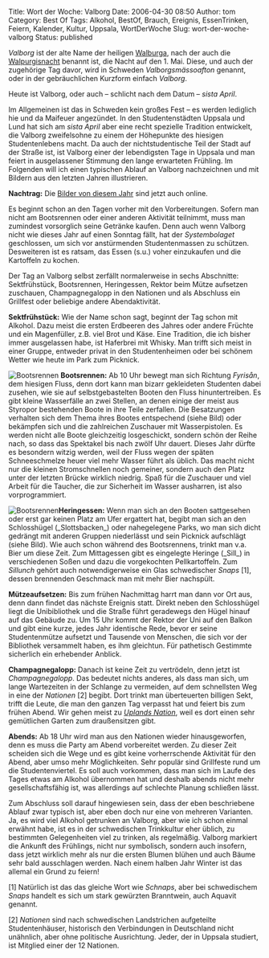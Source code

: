 Title: Wort der Woche: Valborg
Date: 2006-04-30 08:50
Author: tom
Category: Best Of
Tags: Alkohol, BestOf, Brauch, Ereignis, EssenTrinken, Feiern, Kalender, Kultur, Uppsala, WortDerWoche
Slug: wort-der-woche-valborg
Status: published

*Valborg* ist der alte Name der heiligen
[Walburga](http://de.wikipedia.org/wiki/Walburga), nach der auch die
[Walpurgisnacht](http://de.wikipedia.org/wiki/Walpurgisnacht) benannt
ist, die Nacht auf den 1. Mai. Diese, und auch der zugehörige Tag davor,
wird in Schweden *Valborgsmässoafton* genannt, oder in der
gebräuchlichen Kurzform einfach *Valborg*.

Heute ist Valborg, oder auch – schlicht nach dem Datum – *sista April*.

Im Allgemeinen ist das in Schweden kein großes Fest – es werden
lediglich hie und da Maifeuer angezündet. In den Studentenstädten
Uppsala und Lund hat sich am *sista April* aber eine recht spezielle
Tradition entwickelt, die Valborg zweifelsohne zu einem der Höhepunkte
des hiesigen Studentenlebens macht. Da auch der nichtstudentische Teil
der Stadt auf der Straße ist, ist Valborg einer der lebendigsten Tage in
Uppsala und man feiert in ausgelassener Stimmung den lange erwarteten
Frühling. Im Folgenden will ich einen typischen Ablauf an Valborg
nachzeichnen und mit Bildern aus den letzten Jahren illustrieren.

**Nachtrag:** Die [Bilder von diesem
Jahr](http://www.thomasmarquart.net/gallery/Valborg2006/) sind jetzt
auch online.  
<!--more-->

Es beginnt schon an den Tagen vorher mit den Vorbereitungen. Sofern man
nicht am Bootsrennen oder einer anderen Aktivität teilnimmt, muss man
zumindest vorsorglich seine Getränke kaufen. Denn auch wenn Valborg
nicht wie dieses Jahr auf einen Sonntag fällt, hat der *Systembolaget*
geschlossen, um sich vor anstürmenden Studentenmassen zu schützen.
Desweiteren ist es ratsam, das Essen (s.u.) voher einzukaufen und die
Kartoffeln zu kochen.

Der Tag an Valborg selbst zerfällt normalerweise in sechs Abschnitte:
Sektfrühstück, Bootsrennen, Heringessen, Rektor beim Mütze aufsetzen
zuschauen, Champagnegalopp in den Nationen und als Abschluss ein
Grillfest oder beliebige andere Abendaktivität.

**Sektfrühstück:** Wie der Name schon sagt, beginnt der Tag schon mit
Alkohol. Dazu meist die ersten Erdbeeren des Jahres oder andere Früchte
und ein Magenfüller, z.B. viel Brot und Käse. Eine Tradition, die ich
bisher immer ausgelassen habe, ist Haferbrei mit Whisky. Man trifft sich
meist in einer Gruppe, entweder privat in den Studentenheimen oder bei
schönem Wetter wie heute im Park zum Picknick.

![Bootsrennen](/pic/forsranning_sm.jpg) **Bootsrennen:** Ab 10 Uhr
bewegt man sich Richtung *Fyrisån*, dem hiesigen Fluss, denn dort kann
man bizarr gekleideten Studenten dabei zusehen, wie sie auf
selbstgebastelten Booten den Fluss hinuntertreiben. Es gibt kleine
Wasserfälle an zwei Stellen, an denen einige der meist aus Styropor
bestehenden Boote in ihre Teile zerfallen. Die Besatzungen verhalten
sich dem Thema ihres Bootes entspechend (siehe Bild) oder bekämpfen sich
und die zahlreichen Zuschauer mit Wasserpistolen. Es werden nicht alle
Boote gleichzeitig losgeschickt, sondern schön der Reihe nach, so dass
das Spektakel bis nach zwölf Uhr dauert. Dieses Jahr dürfte es besondern
witzig werden, weil der Fluss wegen der späten Schneeschmelze heuer viel
mehr Wasser führt als üblich. Das macht nicht nur die kleinen
Stromschnellen noch gemeiner, sondern auch den Platz unter der letzten
Brücke wirklich niedrig. Spaß für die Zuschauer und viel Arbeit für die
Taucher, die zur Sicherheit im Wasser ausharren, ist also
vorprogrammiert.

![Bootsrennen](/pic/slottsbacken.jpg)**Heringessen:** Wenn man sich an
den Booten sattgesehen oder erst gar keinen Platz am Ufer ergattert hat,
begibt man sich an den Schlosshügel (\_Slottsbacken\_) oder nahegelegene
Parks, wo man sich dicht gedrängt mit anderen Gruppen niederlässt und
sein Picknick aufschlägt (siehe Bild). Wie auch schon während des
Bootsrennens, trinkt man v.a. Bier um diese Zeit. Zum Mittagessen gibt
es eingelegte Heringe (\_Sill\_) in verschiedenen Soßen und dazu die
vorgekochten Pellkartoffeln. Zum *Sillunch* gehört auch notwendigerweise
ein Glas schwedischer *Snaps* [1], dessen brennenden Geschmack man mit
mehr Bier nachspült.

**Mützeaufsetzen:** Bis zum frühen Nachmittag harrt man dann vor Ort
aus, denn dann findet das nächste Ereignis statt. Direkt neben den
Schlosshügel liegt die Unibibliothek und die Straße führt geradewegs den
Hügel hinauf auf das Gebäude zu. Um 15 Uhr kommt der Rektor der Uni auf
den Balkon und gibt eine kurze, jedes Jahr identische Rede, bevor er
seine Studentenmütze aufsetzt und Tausende von Menschen, die sich vor
der Bibliothek versammelt haben, es ihm gleichtun. Für pathetisch
Gestimmte sicherlich ein erhebender Anblick.

**Champagnegalopp:** Danach ist keine Zeit zu vertrödeln, denn jetzt ist
*Champagnegalopp*. Das bedeutet nichts anderes, als dass man sich, um
lange Wartezeiten in der Schlange zu vermeiden, auf dem schnellsten Weg
in eine der *Nationen* [2] begibt. Dort trinkt man überteuerten billigen
Sekt, trifft die Leute, die man den ganzen Tag verpasst hat und feiert
bis zum frühen Abend. Wir gehen meist zu [*Uplands
Nation*](http://www.uplandsnation.se/), weil es dort einen sehr
gemütlichen Garten zum draußensitzen gibt.

**Abends:** Ab 18 Uhr wird man aus den Nationen wieder hinausgeworfen,
denn es muss die Party am Abend vorbereitet werden. Zu dieser Zeit
scheiden sich die Wege und es gibt keine vorherrschende Aktivität für
den Abend, aber umso mehr Möglichkeiten. Sehr populär sind Grillfeste
rund um die Studentenviertel. Es soll auch vorkommen, dass man sich im
Laufe des Tages etwas am Alkohol übernommen hat und deshalb abends nicht
mehr gesellschaftsfähig ist, was allerdings auf schlechte Planung
schließen lässt.

Zum Abschluss soll darauf hingewiesen sein, dass der eben beschriebene
Ablauf zwar typisch ist, aber eben doch nur eine von mehreren Varianten.
Ja, es wird viel Alkohol getrunken an Valborg, aber wie ich schon einmal
erwähnt habe, ist es in der schwedischen Trinkkultur eher üblich, zu
bestimmten Gelegenheiten viel zu trinken, als regelmäßig. Valborg
markiert die Ankunft des Frühlings, nicht nur symbolisch, sondern auch
insofern, dass jetzt wirklich mehr als nur die ersten Blumen blühen und
auch Bäume sehr bald ausschlagen werden. Nach einem halben Jahr Winter
ist das allemal ein Grund zu feiern!

[1] Natürlich ist das das gleiche Wort wie *Schnaps*, aber bei
schwedischem *Snaps* handelt es sich um stark gewürzten Branntwein, auch
Aquavit genannt.

[2] *Nationen* sind nach schwedischen Landstrichen aufgeteilte
Studentenhäuser, historisch den Verbindungen in Deutschland nicht
unähnlich, aber ohne politische Ausrichtung. Jeder, der in Uppsala
studiert, ist Mitglied einer der 12 Nationen.

